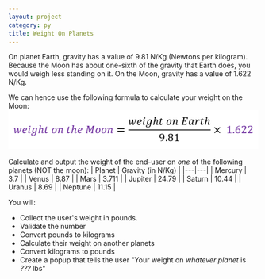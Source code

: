 ```yaml
---
layout: project
category: py
title: Weight On Planets
---
```

On planet Earth, gravity has a value of 9.81 N/Kg (Newtons per kilogram). Because the Moon has about one-sixth of the gravity that Earth does, you would weigh less standing on it. On the Moon, gravity has a value of 1.622 N/Kg.

We can hence use the following formula to calculate your weight on the Moon:
![Weight on the Moon formula](weight-on-the-Moon-formula.png)


Calculate and output the weight of the end-user on *one* of the following planets (NOT the moon):
| Planet | Gravity (in N/Kg) |
|---|---|
| Mercury | 	3.7 |
| Venus | 	8.87 |
| Mars | 	3.711 |
| Jupiter | 	24.79 |
| Saturn | 	10.44 |
| Uranus | 	8.69 |
| Neptune | 	11.15 |


You will:
- Collect the user's weight in pounds.
- Validate the number
- Convert pounds to kilograms
- Calculate their weight on another planets
- Convert kilograms to pounds
- Create a popup that tells the user "Your weight on *whatever planet* is *???* lbs"
